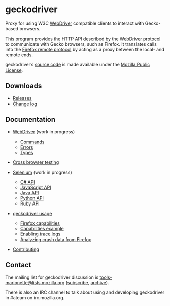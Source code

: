 geckodriver
===========

Proxy for using W3C [WebDriver] compatible clients to interact with
Gecko-based browsers.

This program provides the HTTP API described by the [WebDriver protocol]
to communicate with Gecko browsers, such as Firefox.  It translates calls
into the [Firefox remote protocol] by acting as a proxy between the local-
and remote ends.

geckodriver’s [source code] is made available under the [Mozilla
Public License].

[WebDriver protocol]: https://w3c.github.io/webdriver/#protocol
[Firefox remote protocol]: https://firefox-source-docs.mozilla.org/testing/marionette/marionette/Protocol.html
[source code]: https://hg.mozilla.org/mozilla-unified/file/tip/testing/geckodriver
[Mozilla Public License]: https://www.mozilla.org/en-US/MPL/2.0/
[WebDriver]: https://developer.mozilla.org/en-US/docs/Web/WebDriver


Downloads
---------

* [Releases](https://github.com/mozilla/geckodriver/releases/latest)
* [Change log](https://searchfox.org/mozilla-central/source/testing/geckodriver/CHANGES.md)


Documentation
-------------

* [WebDriver] (work in progress)
  * [Commands](https://developer.mozilla.org/en-US/docs/Web/WebDriver/Commands)
  * [Errors](https://developer.mozilla.org/en-US/docs/Web/WebDriver/Errors)
  * [Types](https://developer.mozilla.org/en-US/docs/Web/WebDriver/Types)

* [Cross browser testing](https://developer.mozilla.org/en-US/docs/Learn/Tools_and_testing/Cross_browser_testing)

* [Selenium](https://seleniumhq.github.io/docs/) (work in progress)
  * [C# API](https://seleniumhq.github.io/selenium/docs/api/dotnet/)
  * [JavaScript API](https://seleniumhq.github.io/selenium/docs/api/javascript/)
  * [Java API](https://seleniumhq.github.io/selenium/docs/api/java/)
  * [Python API](https://seleniumhq.github.io/selenium/docs/api/py/)
  * [Ruby API](https://seleniumhq.github.io/selenium/docs/api/rb/)

* [geckodriver usage](https://firefox-source-docs.mozilla.org/testing/geckodriver/geckodriver/Usage.html)
  * [Firefox capabilities](https://firefox-source-docs.mozilla.org/testing/geckodriver/geckodriver/Capabilities.html)
  * [Capabilities example](https://firefox-source-docs.mozilla.org/testing/geckodriver/geckodriver/Capabilities.html#capabilities-example)
  * [Enabling trace logs](https://firefox-source-docs.mozilla.org/testing/geckodriver/geckodriver/TraceLogs.html)
  * [Analyzing crash data from Firefox](https://firefox-source-docs.mozilla.org/testing/geckodriver/geckodriver/CrashReports.html)

* [Contributing](https://firefox-source-docs.mozilla.org/testing/geckodriver/geckodriver/index.html#for-developers)


Contact
-------

The mailing list for geckodriver discussion is
tools-marionette@lists.mozilla.org ([subscribe], [archive]).

There is also an IRC channel to talk about using and developing
geckodriver in #ateam on irc.mozilla.org.

[subscribe]: https://lists.mozilla.org/listinfo/tools-marionette
[archive]: https://lists.mozilla.org/pipermail/tools-marionette/
